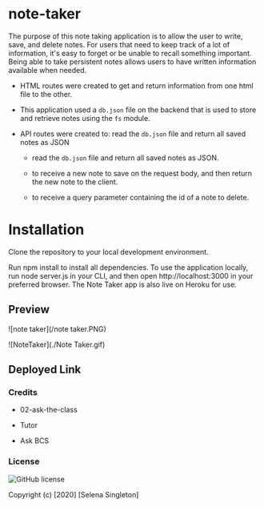 # note-taker
The purpose of this note taking application is to allow the user to write, save, and delete notes. For users that need to keep track of a lot of information, it's easy to forget or be unable to recall something important. Being able to take persistent notes allows users to have written information available when needed.

* HTML routes were created to get and return information from one html file to the other.

* This application used a `db.json` file on the backend that is used to store and retrieve notes using the `fs` module.

* API routes were created to: read the `db.json` file and return all saved notes as JSON 

  * read the `db.json` file and return all saved notes as JSON.

  * to receive a new note to save on the request body, and then return the new note to the client.

  * to receive a query parameter containing the id of a note to delete. 
  

 # Installation

Clone the repository to your local development environment. 

Run npm install to install all dependencies. To use the application locally, run node server.js in your CLI, and then open http://localhost:3000 in your preferred browser. The Note Taker app is also live on Heroku for use.

## Preview 

![note taker](/note taker.PNG)

![NoteTaker](./Note Taker.gif)


## Deployed Link



### Credits

* 02-ask-the-class

* Tutor

* Ask BCS 

### License 

![GitHub license](https://img.shields.io/badge/license-MIT-blue.svg)

Copyright (c) [2020] [Selena Singleton]

